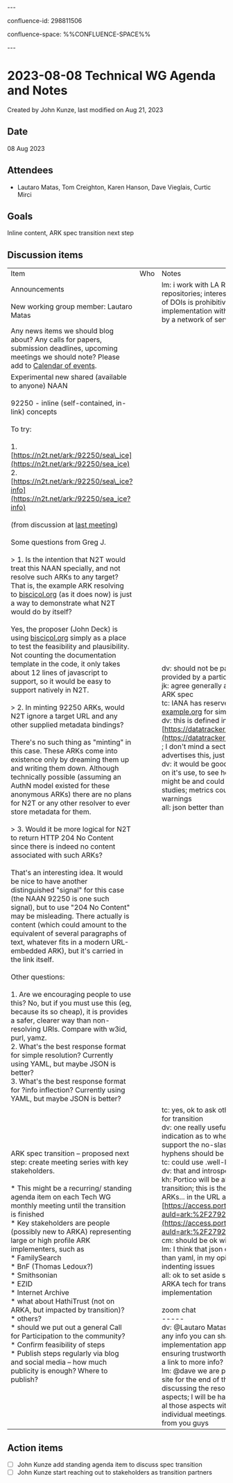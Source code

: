 \---

confluence-id: 298811506

confluence-space: %%CONFLUENCE-SPACE%%

\---

2023-08-08 Technical WG Agenda and Notes
========================================

Created by John Kunze, last modified on Aug 21, 2023

Date
----

08 Aug 2023

Attendees
---------

*   Lautaro Matas, Tom Creighton, Karen Hanson, Dave Vieglais, Curtic Mirci

Goals
-----

Inline content, ARK spec transition next step

Discussion items
----------------

|     |     |     |
| --- | --- | --- |
| Item | Who | Notes |
| Announcements<br><br>New working group member: Lautaro Matas |     | lm: i work with LA Referencia and open access repositories; interested in ARKs because cost of DOIs is prohibitive; working on an ARK implementation with blockchain tech, provided by a network of services; I'm living in Spain |
| Any news items we should blog about? Any calls for papers, submission deadlines, upcoming meetings we should note? Please add to [Calendar of events](Calendar-of-events_208341505.html). |     |     |
| Experimental new shared (available to anyone) NAAN<br><br>92250 - inline (self-contained, in-link) concepts<br><br>To try:<br><br>1.  [https://n2t.net/ark:/92250/sea\_ice](https://n2t.net/ark:/92250/sea_ice)<br>2.  [https://n2t.net/ark:/92250/sea\_ice?info](https://n2t.net/ark:/92250/sea_ice?info)<br><br>(from discussion at [last meeting](https://wiki.lyrasis.org/display/ARKs/2023-07-11+Technical+WG+Agenda+and+Notes))<br><br>Some questions from Greg J.<br><br>> 1\. Is the intention that N2T would treat this NAAN specially, and not resolve such ARKs to any target?  That is, the example ARK resolving to [biscicol.org](http://biscicol.org/) (as it does now) is just a way to demonstrate what N2T would do by itself?<br><br>Yes, the proposer (John Deck) is using [biscicol.org](http://biscicol.org/) simply as a place to test the feasibility and plausibility. Not counting the documentation template in the code, it only takes about 12 lines of javascript to support, so it would be easy to support natively in N2T.<br><br>> 2\. In minting 92250 ARKs, would N2T ignore a target URL and any other supplied metadata bindings?<br><br>There's no such thing as "minting" in this case. These ARKs come into existence only by dreaming them up and writing them down. Although technically possible (assuming an AuthN model existed for these anonymous ARKs) there are no plans for N2T or any other resolver to ever store metadata for them.<br><br>> 3\. Would it be more logical for N2T to return HTTP 204 No Content since there is indeed no content associated with such ARKs?<br><br>That's an interesting idea. It would be nice to have another distinguished "signal" for this case (the NAAN 92250 is one such signal), but to use "204 No Content" may be misleading. There actually is content (which could amount to the equivalent of several paragraphs of text, whatever fits in a modern URL-embedded ARK), but it's carried in the link itself. <br><br>Other questions:<br><br>1.  Are we encouraging people to use this? No, but if you must use this (eg, because its so cheap), it is provides a safer, clearer way than non-resolving URIs. Compare with w3id, purl, yamz.<br>2.  What's the best response format for simple resolution? Currently using YAML, but maybe JSON is better?<br>3.  What's the best response format for ?info inflection? Currently using YAML, but maybe JSON is better? |     | dv: should not be part of the ARK spec, but provided by a particular NAAN  <br>jk: agree generally about keeping it out of the ARK spec  <br>tc: IANA has reserved [example.com](http://example.com) and [example.org](http://example.org) for similar purposes  <br>dv: this is defined in [https://datatracker.ietf.org/doc/html/rfc2606](https://datatracker.ietf.org/doc/html/rfc2606) ; I don't mind a section of [arks.org](http://arks.org) that advertises this, just prefer it not \_in the spec\_  <br>dv: it would be good to start gathering metrics on it's use, to see how wide-spread adoption might be and could be used for interesting studies; metrics could use some GDPR-like warnings  <br>all: json better than yaml |
| ARK spec transition – proposed next step: create meeting series with key stakeholders.<br><br>*   This might be a recurring/ standing agenda item on each Tech WG monthly meeting until the transition is finished<br>*   Key stakeholders are people (possibly new to ARKA) representing large or high profile ARK implementers, such as<br>    *   FamilySearch <br>    *   BnF (Thomas Ledoux?)<br>    *   Smithsonian<br>    *   EZID<br>    *   Internet Archive<br>    *   what about HathiTrust (not on ARKA, but impacted by transition)?<br>    *   others?<br>    *   should we put out a general Call for Participation to the community?<br>*   Confirm feasibility of steps<br>*   Publish steps regularly via blog and social media – how much publicity is enough? Where to publish? |     | tc: yes, ok to ask other people to step forward for transition  <br>dv: one really useful thing would be an indication as to whether the target can support the no-slash form, maybe whether hyphens should be removed before  <br>tc: could use .well-known for this  <br>dv: that and introspection on a periodic basis  <br>kh: Portico will be able to handle this transition; this is the only public view of our ARKs... in the URL and on the record display: [https://access.portico.org/Portico/auView?auId=ark:%2F27927%2Fpgj2js3rtrd](https://access.portico.org/Portico/auView?auId=ark:%2F27927%2Fpgj2js3rtrd)  <br>cm: should be ok with us as well  <br>lm: I think that json es better, more realiable than yaml, in my opinion, because the indenting issues  <br>all: ok to set aside standing agenda item within ARKA tech for transition plan and implementation<br><br>zoom chat  <br>\-----  <br>dv: @Lautaro Matas - I’m very interested in any info you can share on the dARK implementation approach, particularly for ensuring trustworthy resolution. Do you have a link to more info?  <br>lm: @dave we are preparing a documentation site for the end of the year, since we are discussing the resolution and other technical aspects; I will be happy to share and discuss al those aspects with this group or in individual meetings. We have so much to learn from you guys |

Action items
------------

- [ ] John Kunze add standing agenda item to discuss spec transition
- [ ] John Kunze start reaching out to stakeholders as transition partners